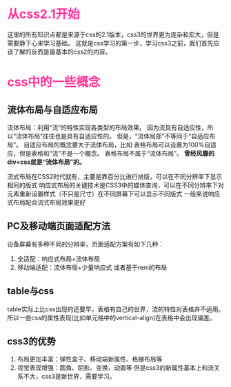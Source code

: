 
# <font color=ff3399>从css2.1开始</font>
这里的所有知识点都是来源于css的2.1版本，css3的世界更为庞杂和宏大，但是需要静下心来学习基础。
这就是css学习的第一步，学习css3之前，我们首先应该了解的反而是最基本的css2的内容。
# <font color=ff3399>css中的一些概念</font>
## 流体布局与自适应布局
流体布局：利用“流”的特性实现各类型的布局效果。
因为流具有自适应性，所以“流体布局”往往也是具有自适应性的。
但是，“流体局部”不等同于“自适应布局”。
自适应布局的概念要大于流体布局，比如 表格布局可以设置为100%自适应，但是表格和“流”不是一个概念。
表格布局不属于“流体布局”。
**曾经风靡的div+css就是“流体布局”的。**

流式布局在CSS2时代就有，主要是靠百分比进行排版，可以在不同分辨率下显示相同的版式
响应式布局的关键技术是CSS3中的媒体查询，可以在不同分辨率下对元素重新设置样式（不只是尺寸）在不同屏幕下可以显示不同版式
一般来说响应式布局配合流式布局效果更好
## PC及移动端页面适配方法
设备屏幕有多种不同的分辨率，页面适配方案有如下几种：
1. 全适配：响应式布局+流体布局
2. 移动端适配：流体布局+少量响应式 或者基于rem的布局
## table与css
table实际上比css出现的还要早，表格有自己的世界，流的特性对表格并不适用。
所以一些css的属性表现(比如单元格中的vertical-align)在表格中会出现偏差。
## css3的优势
1. 布局更加丰富：弹性盒子、移动端新属性、格栅布局等
2. 视觉表现增强：圆角、阴影、变换、动画等
但是css3的新属性基本上和流关系不大，css3是新世界，需要学习。